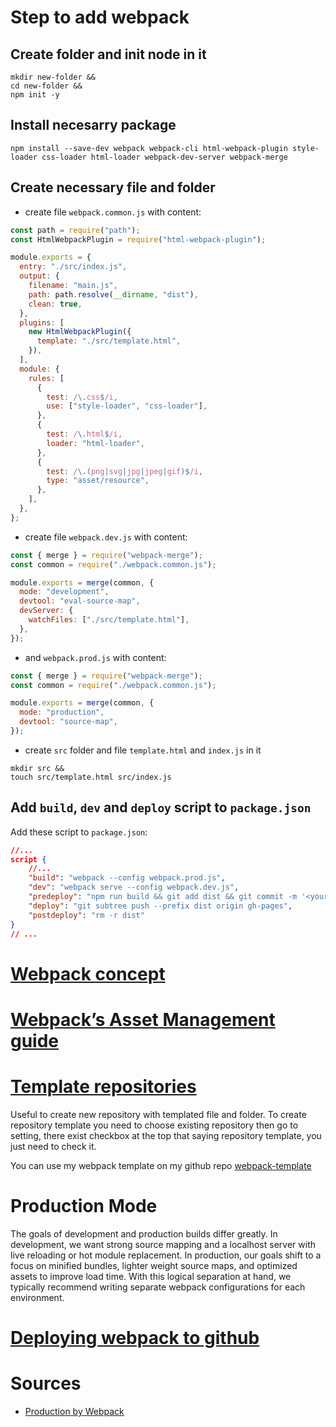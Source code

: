 # Step to add webpack

## Create folder and init node in it

```shell
mkdir new-folder &&
cd new-folder &&
npm init -y
```

## Install necesarry package

```shell
npm install --save-dev webpack webpack-cli html-webpack-plugin style-loader css-loader html-loader webpack-dev-server webpack-merge
```

## Create necessary file and folder

- create file `webpack.common.js` with content:

```javascript
const path = require("path");
const HtmlWebpackPlugin = require("html-webpack-plugin");

module.exports = {
  entry: "./src/index.js",
  output: {
    filename: "main.js",
    path: path.resolve(__dirname, "dist"),
    clean: true,
  },
  plugins: [
    new HtmlWebpackPlugin({
      template: "./src/template.html",
    }),
  ],
  module: {
    rules: [
      {
        test: /\.css$/i,
        use: ["style-loader", "css-loader"],
      },
      {
        test: /\.html$/i,
        loader: "html-loader",
      },
      {
        test: /\.(png|svg|jpg|jpeg|gif)$/i,
        type: "asset/resource",
      },
    ],
  },
};
```

- create file `webpack.dev.js` with content:

```javascript
const { merge } = require("webpack-merge");
const common = require("./webpack.common.js");

module.exports = merge(common, {
  mode: "development",
  devtool: "eval-source-map",
  devServer: {
    watchFiles: ["./src/template.html"],
  },
});
```

- and `webpack.prod.js` with content:

```javascript
const { merge } = require("webpack-merge");
const common = require("./webpack.common.js");

module.exports = merge(common, {
  mode: "production",
  devtool: "source-map",
});
```

- create `src` folder and file `template.html` and `index.js` in it

```shell
mkdir src &&
touch src/template.html src/index.js
```

## Add `build`, `dev` and `deploy` script to `package.json`

Add these script to `package.json`:

```json
//...
script {
    //...
    "build": "webpack --config webpack.prod.js",
    "dev": "webpack serve --config webpack.dev.js",
    "predeploy": "npm run build && git add dist && git commit -m '<your message for deploy>'",
    "deploy": "git subtree push --prefix dist origin gh-pages",
    "postdeploy": "rm -r dist"
}
// ...
```

# [Webpack concept](https://webpack.js.org/concepts/)

# [Webpack’s Asset Management guide](https://webpack.js.org/guides/asset-management/)

# [Template repositories](https://docs.github.com/en/repositories/creating-and-managing-repositories/creating-a-template-repository)

Useful to create new repository with templated file and folder. To create repository template you need to choose existing repository then go to setting, there exist checkbox at the top that saying repository template, you just need to check it.

You can use my webpack template on my github repo [webpack-template](https://github.com/MuhRandy/webpack-template)

# Production Mode

The goals of development and production builds differ greatly. In development, we want strong source mapping and a localhost server with live reloading or hot module replacement. In production, our goals shift to a focus on minified bundles, lighter weight source maps, and optimized assets to improve load time. With this logical separation at hand, we typically recommend writing separate webpack configurations for each environment.

# [Deploying webpack to github](https://gist.github.com/cobyism/4730490)

# Sources

- [Production by Webpack](https://webpack.js.org/guides/production/)
